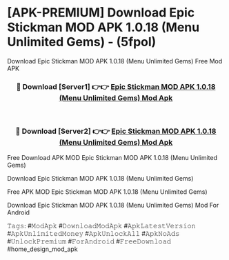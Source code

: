 # [APK-PREMIUM] Download Epic Stickman MOD APK 1.0.18 (Menu Unlimited Gems) - (5fpol)
Download Epic Stickman MOD APK 1.0.18 (Menu Unlimited Gems) Free Mod APK

<div align="center">
<h3>🔴 Download [Server1] 👉👉 <a href="https://apk-comot.site?title=Epic_Stickman_MOD_APK_1.0.18_(Menu_Unlimited_Gems)">Epic Stickman MOD APK 1.0.18 (Menu Unlimited Gems) Mod Apk</a></h3><br>

<h3>🔴 Download [Server2] 👉👉 <a href="https://apk-comot.site?title=Epic_Stickman_MOD_APK_1.0.18_(Menu_Unlimited_Gems)">Epic Stickman MOD APK 1.0.18 (Menu Unlimited Gems) Mod Apk</a></h3>
</div>


Free Download APK MOD Epic Stickman MOD APK 1.0.18 (Menu Unlimited Gems)

Download Epic Stickman MOD APK 1.0.18 (Menu Unlimited Gems) 

Free APK MOD Epic Stickman MOD APK 1.0.18 (Menu Unlimited Gems) 

Download Epic Stickman MOD APK 1.0.18 (Menu Unlimited Gems) Mod For Android

𝚃𝚊𝚐𝚜: #𝙼𝚘𝚍𝙰𝚙𝚔 #𝙳𝚘𝚠𝚗𝚕𝚘𝚊𝚍𝙼𝚘𝚍𝙰𝚙𝚔 #𝙰𝚙𝚔𝙻𝚊𝚝𝚎𝚜𝚝𝚅𝚎𝚛𝚜𝚒𝚘𝚗 #𝙰𝚙𝚔𝚄𝚗𝚕𝚒𝚖𝚒𝚝𝚎𝚍𝙼𝚘𝚗𝚎𝚢 #𝙰𝚙𝚔𝚄𝚗𝚕𝚘𝚌𝚔𝙰𝚕𝚕 #𝙰𝚙𝚔𝙽𝚘𝙰𝚍𝚜 #𝚄𝚗𝚕𝚘𝚌𝚔𝙿𝚛𝚎𝚖𝚒𝚞𝚖 #𝙵𝚘𝚛𝙰𝚗𝚍𝚛𝚘𝚒𝚍 #𝙵𝚛𝚎𝚎𝙳𝚘𝚠𝚗𝚕𝚘𝚊𝚍 #home_design_mod_apk